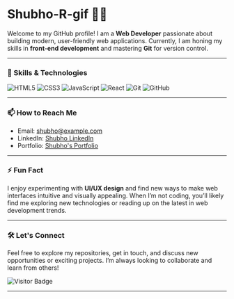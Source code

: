 # Shubho-R-gif 👨‍💻

Welcome to my GitHub profile! I am a **Web Developer** passionate about building modern, user-friendly web applications. Currently, I am honing my skills in **front-end development** and mastering **Git** for version control.

---

### 🔧 Skills & Technologies

![HTML5](https://img.shields.io/badge/-HTML5-orange?logo=html5&logoColor=white)
![CSS3](https://img.shields.io/badge/-CSS3-blue?logo=css3&logoColor=white)
![JavaScript](https://img.shields.io/badge/-JavaScript-yellow?logo=javascript&logoColor=white)
![React](https://img.shields.io/badge/-React-blue?logo=react&logoColor=white)
![Git](https://img.shields.io/badge/-Git-orange?logo=git&logoColor=white)
![GitHub](https://img.shields.io/badge/-GitHub-black?logo=github&logoColor=white)

---

### 📫 How to Reach Me

- Email: [shubho@example.com](mailto:shubho@example.com)
- LinkedIn: [Shubho LinkedIn](your-linkedin-profile)
- Portfolio: [Shubho's Portfolio](your-portfolio-link)

---

### ⚡ Fun Fact

I enjoy experimenting with **UI/UX design** and find new ways to make web interfaces intuitive and visually appealing. When I’m not coding, you’ll likely find me exploring new technologies or reading up on the latest in web development trends.

---

### 🛠️ Let's Connect

Feel free to explore my repositories, get in touch, and discuss new opportunities or exciting projects. I’m always looking to collaborate and learn from others!

![Visitor Badge](https://visitor-badge.glitch.me/badge?page_id=Shubho-R-gif.Shubho-R-gif)

---

